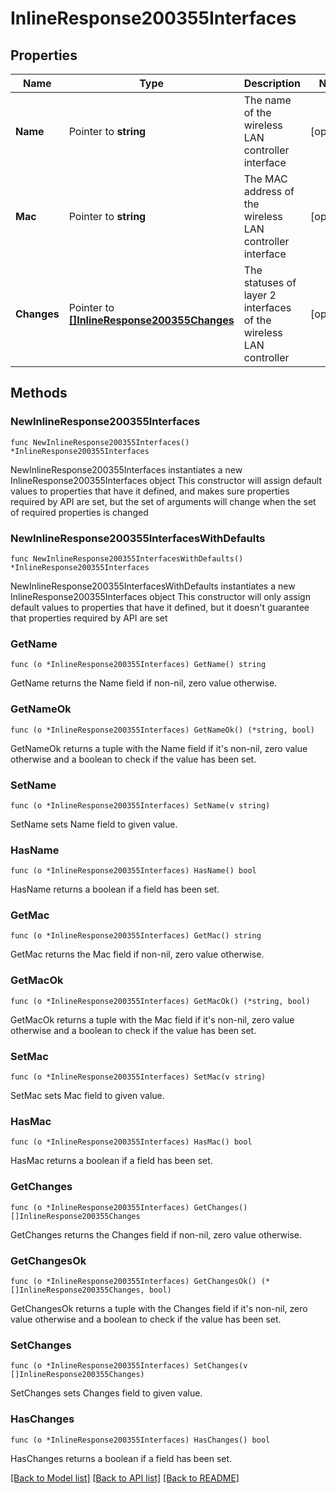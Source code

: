 # InlineResponse200355Interfaces

## Properties

Name | Type | Description | Notes
------------ | ------------- | ------------- | -------------
**Name** | Pointer to **string** | The name of the wireless LAN controller interface | [optional] 
**Mac** | Pointer to **string** | The MAC address of the wireless LAN controller interface | [optional] 
**Changes** | Pointer to [**[]InlineResponse200355Changes**](InlineResponse200355Changes.md) | The statuses of layer 2 interfaces of the wireless LAN controller | [optional] 

## Methods

### NewInlineResponse200355Interfaces

`func NewInlineResponse200355Interfaces() *InlineResponse200355Interfaces`

NewInlineResponse200355Interfaces instantiates a new InlineResponse200355Interfaces object
This constructor will assign default values to properties that have it defined,
and makes sure properties required by API are set, but the set of arguments
will change when the set of required properties is changed

### NewInlineResponse200355InterfacesWithDefaults

`func NewInlineResponse200355InterfacesWithDefaults() *InlineResponse200355Interfaces`

NewInlineResponse200355InterfacesWithDefaults instantiates a new InlineResponse200355Interfaces object
This constructor will only assign default values to properties that have it defined,
but it doesn't guarantee that properties required by API are set

### GetName

`func (o *InlineResponse200355Interfaces) GetName() string`

GetName returns the Name field if non-nil, zero value otherwise.

### GetNameOk

`func (o *InlineResponse200355Interfaces) GetNameOk() (*string, bool)`

GetNameOk returns a tuple with the Name field if it's non-nil, zero value otherwise
and a boolean to check if the value has been set.

### SetName

`func (o *InlineResponse200355Interfaces) SetName(v string)`

SetName sets Name field to given value.

### HasName

`func (o *InlineResponse200355Interfaces) HasName() bool`

HasName returns a boolean if a field has been set.

### GetMac

`func (o *InlineResponse200355Interfaces) GetMac() string`

GetMac returns the Mac field if non-nil, zero value otherwise.

### GetMacOk

`func (o *InlineResponse200355Interfaces) GetMacOk() (*string, bool)`

GetMacOk returns a tuple with the Mac field if it's non-nil, zero value otherwise
and a boolean to check if the value has been set.

### SetMac

`func (o *InlineResponse200355Interfaces) SetMac(v string)`

SetMac sets Mac field to given value.

### HasMac

`func (o *InlineResponse200355Interfaces) HasMac() bool`

HasMac returns a boolean if a field has been set.

### GetChanges

`func (o *InlineResponse200355Interfaces) GetChanges() []InlineResponse200355Changes`

GetChanges returns the Changes field if non-nil, zero value otherwise.

### GetChangesOk

`func (o *InlineResponse200355Interfaces) GetChangesOk() (*[]InlineResponse200355Changes, bool)`

GetChangesOk returns a tuple with the Changes field if it's non-nil, zero value otherwise
and a boolean to check if the value has been set.

### SetChanges

`func (o *InlineResponse200355Interfaces) SetChanges(v []InlineResponse200355Changes)`

SetChanges sets Changes field to given value.

### HasChanges

`func (o *InlineResponse200355Interfaces) HasChanges() bool`

HasChanges returns a boolean if a field has been set.


[[Back to Model list]](../README.md#documentation-for-models) [[Back to API list]](../README.md#documentation-for-api-endpoints) [[Back to README]](../README.md)


